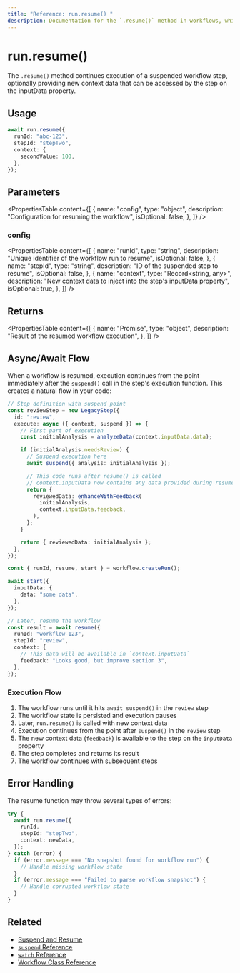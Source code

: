 ```yaml
---
title: "Reference: run.resume() "
description: Documentation for the `.resume()` method in workflows, which continues execution of a suspended workflow step.
---
```


# run.resume()

The `.resume()` method continues execution of a suspended workflow step, optionally providing new context data that can be accessed by the step on the inputData property.

## Usage

```typescript copy showLineNumbers
await run.resume({
  runId: "abc-123",
  stepId: "stepTwo",
  context: {
    secondValue: 100,
  },
});
```

## Parameters

<PropertiesTable
  content={[
    {
      name: "config",
      type: "object",
      description: "Configuration for resuming the workflow",
      isOptional: false,
    },
  ]}
/>

### config

<PropertiesTable
  content={[
    {
      name: "runId",
      type: "string",
      description: "Unique identifier of the workflow run to resume",
      isOptional: false,
    },
    {
      name: "stepId",
      type: "string",
      description: "ID of the suspended step to resume",
      isOptional: false,
    },
    {
      name: "context",
      type: "Record<string, any>",
      description:
        "New context data to inject into the step's inputData property",
      isOptional: true,
    },
  ]}
/>

## Returns

<PropertiesTable
  content={[
    {
      name: "Promise<LegacyWorkflowResult>",
      type: "object",
      description: "Result of the resumed workflow execution",
    },
  ]}
/>

## Async/Await Flow

When a workflow is resumed, execution continues from the point immediately after the `suspend()` call in the step's execution function. This creates a natural flow in your code:

```typescript
// Step definition with suspend point
const reviewStep = new LegacyStep({
  id: "review",
  execute: async ({ context, suspend }) => {
    // First part of execution
    const initialAnalysis = analyzeData(context.inputData.data);

    if (initialAnalysis.needsReview) {
      // Suspend execution here
      await suspend({ analysis: initialAnalysis });

      // This code runs after resume() is called
      // context.inputData now contains any data provided during resume
      return {
        reviewedData: enhanceWithFeedback(
          initialAnalysis,
          context.inputData.feedback,
        ),
      };
    }

    return { reviewedData: initialAnalysis };
  },
});

const { runId, resume, start } = workflow.createRun();

await start({
  inputData: {
    data: "some data",
  },
});

// Later, resume the workflow
const result = await resume({
  runId: "workflow-123",
  stepId: "review",
  context: {
    // This data will be available in `context.inputData`
    feedback: "Looks good, but improve section 3",
  },
});
```

### Execution Flow

1. The workflow runs until it hits `await suspend()` in the `review` step
2. The workflow state is persisted and execution pauses
3. Later, `run.resume()` is called with new context data
4. Execution continues from the point after `suspend()` in the `review` step
5. The new context data (`feedback`) is available to the step on the `inputData` property
6. The step completes and returns its result
7. The workflow continues with subsequent steps

## Error Handling

The resume function may throw several types of errors:

```typescript
try {
  await run.resume({
    runId,
    stepId: "stepTwo",
    context: newData,
  });
} catch (error) {
  if (error.message === "No snapshot found for workflow run") {
    // Handle missing workflow state
  }
  if (error.message === "Failed to parse workflow snapshot") {
    // Handle corrupted workflow state
  }
}
```

## Related

- [Suspend and Resume](../../docs/workflows-legacy/suspend-and-resume.md)
- [`suspend` Reference](./suspend.md)
- [`watch` Reference](./watch.md)
- [Workflow Class Reference](./workflow.md)
